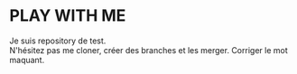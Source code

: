 # PLAY WITH ME

Je suis repository de test.  
N'hésitez pas me cloner, créer des branches et les merger.
Corriger le mot maquant.
